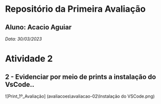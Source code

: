 # Repositório da Primeira Avaliação
## Aluno: Acacio Aguiar
*Data: 30/03/2023*

# Atividade 2
## 2 - Evidenciar por meio de prints a instalação do VsCode..

![Print_1º_Avaliação] (avaliacoes\avaliacao-02\Instalação do VSCode.png)
